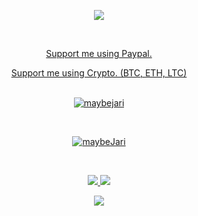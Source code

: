 <p align="center" >
  <a href="https://github.com/maybeJari">
  <img src="https://i.imgur.com/ElDl9BI.png" />
</p>
<br>

<p align="center" >
  <a href="https://streamelements.com/maybejari/tip">
  Support me using Paypal.
  </a>
<p align="center" >
  <a href="https://1upcoin.com/donate/maybejari">
  Support me using Crypto. (BTC, ETH, LTC)
    </a>
<br>
<br>

<p align="center">
  <a href="https://discord.gg/ZNyTnGMy9E">
    <img src="https://discord.c99.nl/widget/theme-4/817275612430336022.png" alt="maybejari"/>
     </a>
</p>
<br>

<p align="center"> 
    <a href="https://github.com/maybeJari">
  <img src="https://komarev.com/ghpvc/?username=maybejari&style=flat-square&color=grey" alt="maybeJari" /> </p>
<br>

<p align="center">
  <tr>
    <td align="center" style="padding=0;width=50%;">
      <a href="https://github.com/maybeJari">
      <img src="https://github-readme-stats.vercel.app/api/?username=maybejari&title_color=ec7460&text_color=9f9f9f&show_icons=true&bg_color=00000000&hide_border=true&icon_color=ec7460&hide_title=true&count_private=true&include_all_commits=true&enable_animations=true" />
    </td>
      <td align="center" style="padding=0;width=50%;">
      <a href="https://github.com/maybejari">
      <img src="https://github-readme-stats-one-bice.vercel.app/api/top-langs/?username=maybejari&role=OWNER,ORGANIZATION_MEMBER,COLLABORATOR&title_color=ec7460&text_color=9f9f9f&show_icons=true&bg_color=00000000&hide_border=true&icon_color=ec7460&hide_title=true&count_private=true&enable_animations=true" />
    </td>
  </tr>
</p>

<p align="center">
  <tr>
    <td align="center" style="padding=0;width=50%;">
      <a href="https://github.com/maybejari">
      <img src="https://github-readme-streak-stats.herokuapp.com?user=maybejari&theme=tokyonight_duo&hide_border=true&ring=ec7460&currStreakLabel=FFFFFF&sideNums=ec7460&dates=979797&sideLabels=FFFFFF&currStreakNum=FFFFFF&border=DD2727&stroke=00000000&background=00000000&fire=FF7600" />
    </td>
  </tr>
</p>
